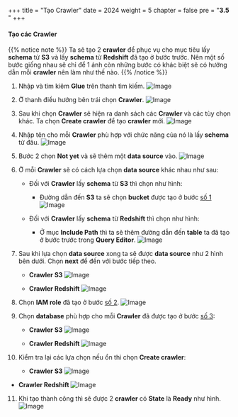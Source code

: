 +++
title = "Tạo Crawler"
date = 2024
weight = 5
chapter = false
pre = "<b>3.5 </b>"
+++

#### Tạo các Crawler

{{% notice note %}}
Ta sẽ tạo 2 **crawler** để phục vụ cho mục tiêu lấy **schema** từ **S3** và lấy **schema** từ **Redshift** đã tạo ở bước trước. Nên một số bước giống nhau sẽ chỉ để 1 ảnh còn những bước có khác biệt sẽ có hướng dẫn mỗi **crawler** nên làm như thế nào.
{{% /notice %}}

1. Nhập và tìm kiêm **Glue** trên thanh tìm kiếm.
![Image](/images/3/3-5/1.png?width=40pc)

2. Ở thanh điều hướng bên trái chọn **Crawler**.
![Image](/images/3/3-5/2.png?width=20pc)

3. Sau khi chọn **Crawler** sẽ hiện ra danh sách các **Crawler** và các tùy chọn khác. Ta chọn **Create crawler** để tạo **crawler** mới.
![Image](/images/3/3-5/3.png?width=40pc)

4. Nhập tên cho mỗi **Crawler** phù hợp với chức năng của nó là lấy **schema** từ đâu.
![Image](/images/3/3-5/4.png?width=40pc)

5. Bước 2 chọn **Not yet** và sẽ thêm một **data source** vào.
![Image](/images/3/3-5/5.png?width=40pc)

6. Ở mỗi **Crawler** sẽ có cách lựa chọn **data source** khác nhau như sau: 
   - Đối với **Crawler** lấy **schema** từ **S3** thì chọn như hình:
     - Đường dẫn đến **S3** ta sẽ chọn **bucket** được tạo ở bước [số 1](../1-Create-S3/)
![Image](/images/3/3-5/6-1.png?width=40pc)

   - Đối với **Crawler** lấy **schema** từ **Redshift** thì chọn như hình:
     - Ở mục **Include Path** thì ta sẽ thêm đường dẫn đến **table** ta đã tạo ở bước trước trong **Query Editor**.
![Image](/images/3/3-5/6-2.png?width=40pc)

7. Sau khi lựa chọn **data source** xong ta sẽ được **data source** như 2 hình bên dưới. Chọn **next** để đến với bước tiếp theo.
   - **Crawler S3**
![Image](/images/3/3-5/7-1.png?width=40pc)

   - **Crawler Redshift**
![Image](/images/3/3-5/7-2.png?width=40pc)

8. Chọn **IAM role** đã tạo ở bước [số 2](../2-create-iam-role/).
![Image](/images/3/3-5/8.png?width=40pc)

9. Chọn **database** phù hợp cho mỗi **Crawler** đã được tạo ở bước [số 3](../3-create-table/):
   - **Crawler S3**
![Image](/images/3/3-5/9-1.png?width=40pc)

   - **Crawler Redshift**
![Image](/images/3/3-5/9-2.png?width=40pc)

10.  Kiểm tra lại các lựa chọn nếu ổn thì chọn **Create crawler**:
     - **Crawler S3**
![Image](/images/3/3-5/10-1.png?width=40pc)

   - **Crawler Redshift**
![Image](/images/3/3-5/10-2.png?width=40pc)

11. Khi tạo thành công thì sẽ được 2 **crawler** có **State** là **Ready** như hình.
![Image](/images/3/3-5/11.png?width=40pc)